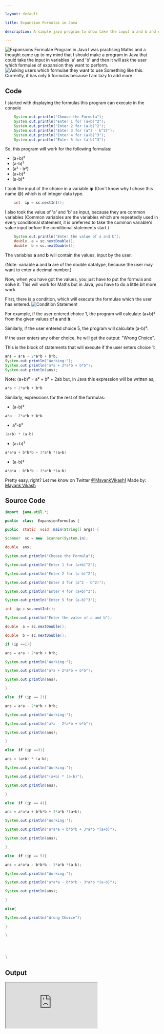 ```yaml
---

layout: default

title: Expansion Formulas in Java

description: A simple java program to show take the input a and b and display the output based on the formula selected by the user.

---
```

![Expansions Formulae Program in Java](https://mayankvikash.ml/posts/Expansion-Formulas-in-Java/exp-frmula-java.jpg)
I was practising Maths and a thought came up to my mind that I should make a program in Java that could take the input in variables 'a' and 'b' and then it will ask the user which formulae of expansion they want to perform.
![Asking users which formulae they want to use](https://mayankvikash.ml/posts/Expansion-Formulas-in-Java/java-console-expansion-in-java-ask.jpeg)
Something like this.
Currently, it has only 5 formulas because I am lazy to add more.

## Code
I started with displaying the formulas this program can execute in the console
```java
    System.out.println("Choose the Formula");
    System.out.println("Enter 1 for (a+b)^2");
    System.out.println("Enter 2 for (a-b)^2");
    System.out.println("Enter 3 for (a^2 - b^2)");
    System.out.println("Enter 4 for (a+b)^3");
    System.out.println("Enter 5 for (a-b)^3");
```
So, this program will work for the following formulas:

 - (a+b)²
 - (a-b)²
 - (a² - b²)
 - (a+b)³
 - (a-b)³

I took the input of the choice in a variable **ip** (Don't know why I chose this name 😅) which is of integer data type.
```java
    int  ip = sc.nextInt();
```
    
I also took the value of 'a' and 'b' as input, because they are common variables (Common variables are the variables which are repeatedly used in every conditional statement, it is preferred to take the common variable's value input before the conditional statements start.)

```java
    System.out.println("Enter the value of a and b");
    double  a = sc.nextDouble();
    double  b = sc.nextDouble();
```
The variables **a** and **b** will contain the values, input by the user.

(Note: variable **a** and **b** are of the double datatype, because the user may want to enter a decimal number.)

Now, when you have got the values, you just have to put the formula and solve it. This will work for Maths but in Java, you have to do a little bit more work.

First, there is a condition, which will execute the formulae which the user has entered.
![Condition Statement](https://mayankvikash.ml/posts/Expansion-Formulas-in-Java/exp-formula-java-condition.jpeg)

For example, if the user entered choice 1,  the program will calculate (a+b)² from the given values of **a** and **b**.

Similarly, if the user entered choice 5,  the program will calculate (a-b)³.

If the user enters any other choice, he will get the output: "Wrong Choice".

This is the block of statements that will execute if the user enters choice 1:
```java
ans = a*a + 2*a*b + b*b;
System.out.println("Working:");
System.out.println("a*a + 2*a*b + b*b");
System.out.println(ans);
```

 Note: (a+b)² = a² + b² + 2ab but, in Java this expression will be written as,
 ```java
 a*a + 2*a*b + b*b
 ```
 Similarly, expressions for the  rest of the formulas:

 - (a-b)²

 ```java
 a*a - 2*a*b + b*b
```

 - a²-b²
 ```java
 (a+b) * (a-b)
 ```

- (a+b)³
```java
a*a*a + b*b*b + 3*a*b *(a+b)
```
 - (a-b)³
 ```java
 a*a*a - b*b*b - 3*a*b *(a-b)
 ```
Pretty easy, right? Let me know on Twitter [@MayankVikash1](https://twitter.com/MayankVikash1) 
Made by: [Mayank Vikash](https://mayankvikash.ml/)

## Source Code
```java
import  java.util.*;

public  class  ExpansionFormulas {

public  static  void  main(String[] args) {

Scanner  sc = new  Scanner(System.in);

double  ans;

System.out.println("Choose the Formula");

System.out.println("Enter 1 for (a+b)^2");

System.out.println("Enter 2 for (a-b)^2");

System.out.println("Enter 3 for (a^2 - b^2)");

System.out.println("Enter 4 for (a+b)^3");

System.out.println("Enter 5 for (a-b)^3");

int  ip = sc.nextInt();

System.out.println("Enter the value of a and b");

double  a = sc.nextDouble();

double  b = sc.nextDouble();

if (ip ==1){

ans = a*a + 2*a*b + b*b;

System.out.println("Working:");

System.out.println("a*a + 2*a*b + b*b");

System.out.println(ans);

}

else  if (ip == 2){

ans = a*a - 2*a*b + b*b;

System.out.println("Working:");

System.out.println("a*a - 2*a*b + b*b");

System.out.println(ans);

}

else  if (ip ==3){

ans = (a+b) * (a-b);

System.out.println("Working:");

System.out.println("(a+b) * (a-b)");

System.out.println(ans);

}

else  if (ip == 4){

ans = a*a*a + b*b*b + 3*a*b *(a+b);

System.out.println("Working:");

System.out.println("a*a*a + b*b*b + 3*a*b *(a+b)");

System.out.println(ans);

}

else  if (ip == 5){

ans = a*a*a - b*b*b - 3*a*b *(a-b);

System.out.println("Working:");

System.out.println("a*a*a - b*b*b - 3*a*b *(a-b)");

System.out.println(ans);

}

else{

System.out.println("Wrong Choice");

}

}

  
  

}
```

## Output
<p>
<iframe src="https://mayankvikash.ml/posts/Expansion-Formulas-in-Java/exp-formula-java-output.webm" allowfullscreen>
</p>
<br> 

Image:

![Output](https://mayankvikash.ml/posts/Expansion-Formulas-in-Java/exp-formula-in0java-output.jpeg)


